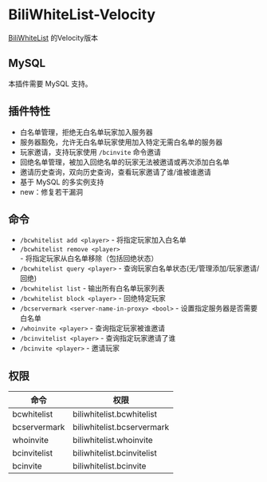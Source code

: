 # BiliWhiteList-Velocity
[BiliWhiteList](https://github.com/Bilicraft-Community/BiliWhiteList) 的Velocity版本

## MySQL

本插件需要 MySQL 支持。

## 插件特性

* 白名单管理，拒绝无白名单玩家加入服务器
* 服务器豁免，允许无白名单玩家使用加入特定无需白名单的服务器
* 玩家邀请，支持玩家使用 `/bcinvite` 命令邀请
* 回绝名单管理，被加入回绝名单的玩家无法被邀请或再次添加白名单
* 邀请历史查询，双向历史查询，查看玩家邀请了谁/谁被谁邀请
* 基于 MySQL 的多实例支持
* new：修复若干漏洞

## 命令

* `/bcwhitelist add <player>` - 将指定玩家加入白名单
* `/bcwhitelist remove <player>` - 将指定玩家从白名单移除（包括回绝状态）
* `/bcwhitelist query <player>` - 查询玩家白名单状态(无/管理添加/玩家邀请/回绝)
* `/bcwhitelist list` - 输出所有白名单玩家列表
* `/bcwhitelist block <player>` - 回绝特定玩家
* `/bcservermark <server-name-in-proxy> <bool>` - 设置指定服务器是否需要白名单
* `/whoinvite <player>` - 查询指定玩家被谁邀请
* `/bcinvitelist <player>` - 查询指定玩家邀请了谁
* `/bcinvite <player>` - 邀请玩家

## 权限
| 命令           | 权限                         |
|--------------|----------------------------|
| bcwhitelist  | biliwhitelist.bcwhitelist  |
| bcservermark | biliwhitelist.bcservermark |
| whoinvite    | biliwhitelist.whoinvite    |
| bcinvitelist | biliwhitelist.bcinvitelist |
| bcinvite     | biliwhitelist.bcinvite     |
